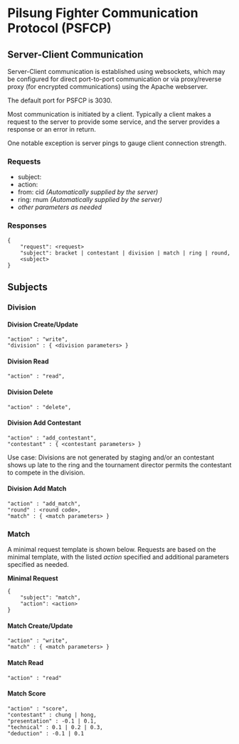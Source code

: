 # Pilsung Fighter Communication Protocol (PSFCP)

## Server-Client Communication

Server-Client communication is established using websockets, which may be configured for direct port-to-port communication or via proxy/reverse proxy (for encrypted communications) using the Apache webserver.

The default port for PSFCP is 3030.

Most communication is initiated by a client. Typically a client makes a request to the server to provide some service, and the server provides a response or an error in return.

One notable exception is server pings to gauge client connection strength. 

### Requests

- subject:
- action:
- from: cid *(Automatically supplied by the server)*
- ring: rnum *(Automatically supplied by the server)*
- *other parameters as needed*

### Responses

    {
        "request": <request>
        "subject": bracket | contestant | division | match | ring | round,
        <subject>
    }

## Subjects

### Division

#### Division Create/Update

    "action" : "write",
    "division" : { <division parameters> }

#### Division Read

    "action" : "read",

#### Division Delete

    "action" : "delete",

#### Division Add Contestant

    "action" : "add_contestant",
    "contestant" : { <contestant parameters> }

Use case: Divisions are not generated by staging and/or an contestant shows up late to the ring and the tournament director permits the contestant to compete in the division.

#### Division Add Match

    "action" : "add_match",
    "round" : <round code>,
    "match" : { <match parameters> }

### Match

A minimal request template is shown below. Requests are based on the minimal template, with the listed *action* specified and additional parameters specified as needed.

**Minimal Request**

    {
        "subject": "match",
        "action": <action>
    }

#### Match Create/Update

    "action" : "write",
    "match" : { <match parameters> }

#### Match Read

    "action" : "read"

#### Match Score

    "action" : "score",
    "contestant" : chung | hong,
    "presentation" : -0.1 | 0.1,
    "technical" : 0.1 | 0.2 | 0.3,
    "deduction" : -0.1 | 0.1

